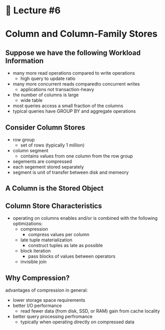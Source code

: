 📕 Lecture #6
===

# Column and Column-Family Stores

## Suppose we have the following Workload Information
- many more read operations compared to write operations
	- high query to update ratio
- many more concurrent reads comparedto concurrent writes
	- applications not transaction-heavy
- the number of columns is large
	- wide table
- most queries access a small fraction of the columns
- typical queries have GROUP BY and aggregate operations

## Consider Column Stores
- row group
	- set of rows (typically 1 million)
- column segment
	- contains values from one column from the row group
- segements are compressed
- each segement stored separately
- segment is unit of transfer between disk and memeory

## A Column is the Stored Object

## Column Store Characteristics
- operating on columns enables and/or is combined with the following optimizations:
	- compression
		- compress values per column
	- late tuple materialization
		- construct tuples as late as possible
	- block iteration
		- pass blocks of values between operators
	- invisible join

## Why Compression?
advantages of compression in general:
- lower storage space requirements
- better I/O performance
	- read fewer data (from disk, SSD, or RAM) gain from cache locality
- better query processing perfromance
	- typically when operating directly on compressed data
